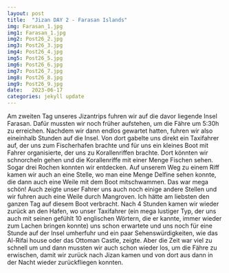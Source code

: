 ```yaml
---
layout: post
title:  "Jizan DAY 2 - Farasan Islands"
img: Farasan_1.jpg
img1: Farasan_1.jpg
img2: Post26_2.jpg
img3: Post26_3.jpg
img4: Post26_4.jpg
img5: Post26_5.jpg
img6: Post26_6.jpg
img7: Post26_7.jpg
img8: Post26_8.jpg
img9: Post26_9.jpg
date:   2023-06-17
categories: jekyll update
---
```


Am zweiten Tag unseres Jizantrips fuhren wir auf die davor liegende Insel Farasan. Dafür mussten wir noch früher aufstehen, um die Fähre um 5:30h zu erreichen. Nachdem wir dann endlos gewartet hatten, fuhren wir also eineinhalb Stunden auf die Insel. Von dort gabelte uns direkt ein Taxifahrer auf, der uns zum Fischerhafen brachte und für uns ein kleines Boot mit Fahrer organisierte, der uns zu Korallenriffen brachte. Dort könnten wir schnorcheln gehen und die Korallenriffe mit einer Menge Fischen sehen. Sogar drei Rochen konnten wir entdecken. Auf unserem Weg zu einem Riff kamen wir auch an eine Stelle, wo man eine Menge Delfine sehen konnte, die dann auch eine Weile mit dem Boot mitschwammen. Das war mega schön!
Auch zeigte unser Fahrer uns auch noch einige andere Stellen und wir fuhren auch eine Weile durch Mangroven. Ich hätte am liebsten den ganzen Tag auf diesem Boot verbracht.
Nach 4 Stunden kamen wir wieder zurück an den Hafen, wo unser Taxifahrer (ein mega lustiger Typ, der uns auch mit seinen gefühlt 10 englischen Wörtern, die er kannte, immer wieder zum Lachen bringen konnte) uns schon erwartete und uns noch für eine Stunde auf der Insel umherfuhr und ein paar Sehenswürdigkeiten, wie das Al-Rifai house oder das Ottoman Castle, zeigte. Aber die Zeit war viel zu schnell um und dann mussten wir auch schon wieder los, um die Fähre zu erwischen, damit wir zurück nach Jizan kamen und von dort aus dann in der Nacht wieder zurückfliegen konnten.
